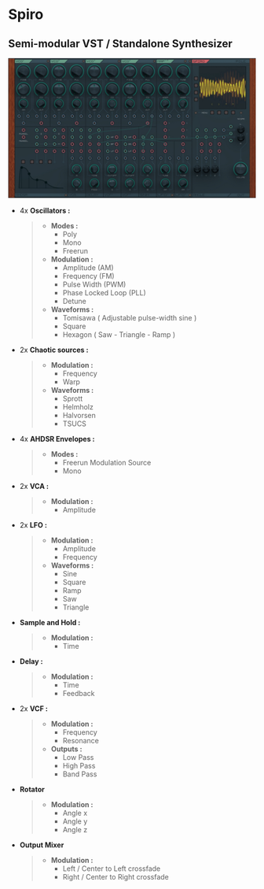 # Spiro
## Semi-modular VST / Standalone Synthesizer

<a href="./Source/assets/screen_a.jpg"><img width=800 src="./Source/assets/screen_a.jpg"/></a>


- 4x **Oscillators :**
	>- **Modes :**
	>   - Poly
	>   - Mono
	>   - Freerun
    >- **Modulation :**
    >   - Amplitude (AM)
    >   - Frequency (FM)
    >   - Pulse Width (PWM)
    >   - Phase Locked Loop (PLL)
    >   - Detune
	>- **Waveforms :**
	>	- Tomisawa ( Adjustable pulse-width sine )
	>	- Square
    >   - Hexagon ( Saw - Triangle - Ramp )
- 2x **Chaotic sources :**
	>- **Modulation :**
	>	- Frequency
	>	- Warp
	>- **Waveforms :**
	>	- Sprott
	>	- Helmholz
	>	- Halvorsen
	>	- TSUCS
- 4x **AHDSR Envelopes :**
	>- **Modes :**
	>   - Freerun Modulation Source
	>   - Mono
- 2x **VCA :**
	>- **Modulation :**
	>	- Amplitude
- 2x **LFO :**
	>- **Modulation :**
	>	- Amplitude
	>	- Frequency
	>- **Waveforms :**
	>	- Sine
	>	- Square
	>	- Ramp
	>	- Saw
	>	- Triangle
-  **Sample and Hold :**
	>- **Modulation :**
	>	- Time
-  **Delay :**
	>- **Modulation :**
	>	- Time
	>	- Feedback
-  2x **VCF :**
	>- **Modulation :**
	>	- Frequency
	>	- Resonance
	>- **Outputs :**
	>	- Low Pass
	>	- High Pass
	>	- Band Pass
- **Rotator**
	>- **Modulation :**
	>	- Angle x
	>	- Angle y
	>	- Angle z
- **Output Mixer**
	>- **Modulation :**
	>	- Left / Center to Left crossfade
	>	- Right / Center to Right crossfade

